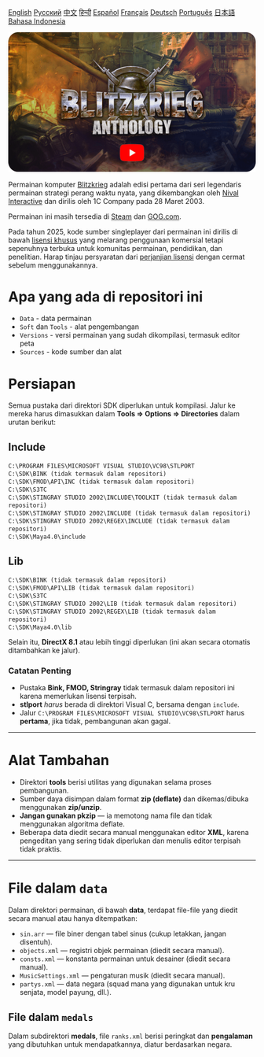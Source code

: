[English](README_English.md)        [Русский](README.md)        [中文](README_Chinese.md)        [हिन्दी](README_Hindi.md)        [Español](README_Spanish.md)        [Français](README_French.md)        [Deutsch](README_German.md)        [Português](README_Portuguese.md)        [日本語](README_Japanese.md)        [Bahasa Indonesia](README_Indonesian.md)

[![Blitzkrieg Trailer](Blitzkrieg.png)](https://www.youtube.com/watch?v=zNxMvTcsJbk)

Permainan komputer [Blitzkrieg](https://wikipedia.org/wiki/Blitzkrieg_(video_game)) adalah edisi pertama dari seri legendaris permainan strategi perang waktu nyata, yang dikembangkan oleh [Nival Interactive](http://nival.com/) dan dirilis oleh 1C Company pada 28 Maret 2003.

Permainan ini masih tersedia di [Steam](https://store.steampowered.com/app/313480/Blitzkrieg_Anthology/) dan [GOG.com](https://www.gog.com/en/game/blitzkrieg_anthology).

Pada tahun 2025, kode sumber singleplayer dari permainan ini dirilis di bawah [lisensi khusus](LICENSE.md) yang melarang penggunaan komersial tetapi sepenuhnya terbuka untuk komunitas permainan, pendidikan, dan penelitian. Harap tinjau persyaratan dari [perjanjian lisensi](LICENSE.md) dengan cermat sebelum menggunakannya.

# Apa yang ada di repositori ini
- `Data` - data permainan
- `Soft` dan `Tools` - alat pengembangan
- `Versions` - versi permainan yang sudah dikompilasi, termasuk editor peta
- `Sources` - kode sumber dan alat

# Persiapan

Semua pustaka dari direktori SDK diperlukan untuk kompilasi. Jalur ke mereka harus dimasukkan dalam **Tools => Options => Directories** dalam urutan berikut:

## Include
```
C:\PROGRAM FILES\MICROSOFT VISUAL STUDIO\VC98\STLPORT
C:\SDK\BINK (tidak termasuk dalam repositori)
C:\SDK\FMOD\API\INC (tidak termasuk dalam repositori)
C:\SDK\S3TC
C:\SDK\STINGRAY STUDIO 2002\INCLUDE\TOOLKIT (tidak termasuk dalam repositori)
C:\SDK\STINGRAY STUDIO 2002\INCLUDE (tidak termasuk dalam repositori)
C:\SDK\STINGRAY STUDIO 2002\REGEX\INCLUDE (tidak termasuk dalam repositori)
C:\SDK\Maya4.0\include
```

## Lib
```
C:\SDK\BINK (tidak termasuk dalam repositori)
C:\SDK\FMOD\API\LIB (tidak termasuk dalam repositori)
C:\SDK\S3TC
C:\SDK\STINGRAY STUDIO 2002\LIB (tidak termasuk dalam repositori)
C:\SDK\STINGRAY STUDIO 2002\REGEX\LIB (tidak termasuk dalam repositori)
C:\SDK\Maya4.0\lib
```

Selain itu, **DirectX 8.1** atau lebih tinggi diperlukan (ini akan secara otomatis ditambahkan ke jalur).

### Catatan Penting

- Pustaka **Bink, FMOD, Stringray** tidak termasuk dalam repositori ini karena memerlukan lisensi terpisah.
- **stlport** *harus* berada di direktori Visual C, bersama dengan `include`.
- Jalur `C:\PROGRAM FILES\MICROSOFT VISUAL STUDIO\VC98\STLPORT` harus **pertama**, jika tidak, pembangunan akan gagal.

---

# Alat Tambahan

- Direktori **tools** berisi utilitas yang digunakan selama proses pembangunan.
- Sumber daya disimpan dalam format **zip (deflate)** dan dikemas/dibuka menggunakan **zip/unzip**.
- **Jangan gunakan pkzip** — ia memotong nama file dan tidak menggunakan algoritma deflate.
- Beberapa data diedit secara manual menggunakan editor **XML**, karena pengeditan yang sering tidak diperlukan dan menulis editor terpisah tidak praktis.

---

# File dalam `data`

Dalam direktori permainan, di bawah **data**, terdapat file-file yang diedit secara manual atau hanya ditempatkan:

- `sin.arr` — file biner dengan tabel sinus (cukup letakkan, jangan disentuh).
- `objects.xml` — registri objek permainan (diedit secara manual).
- `consts.xml` — konstanta permainan untuk desainer (diedit secara manual).
- `MusicSettings.xml` — pengaturan musik (diedit secara manual).
- `partys.xml` — data negara (squad mana yang digunakan untuk kru senjata, model payung, dll.).

## File dalam `medals`

Dalam subdirektori **medals**, file `ranks.xml` berisi peringkat dan **pengalaman** yang dibutuhkan untuk mendapatkannya, diatur berdasarkan negara.
